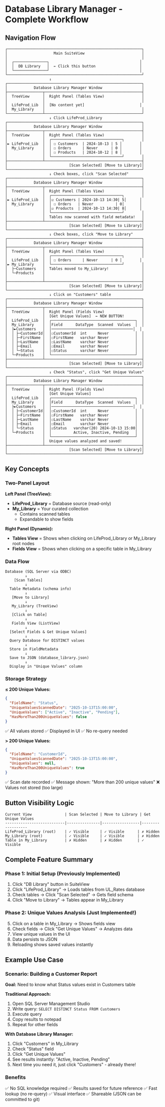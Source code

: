 # Database Library Manager - Complete Workflow

## Navigation Flow

```
┌─────────────────────────────────────────────────────────────┐
│                     Main SuiteView                          │
│                                                             │
│  ┌───────────────┐                                         │
│  │  DB Library   │  ← Click this button                    │
│  └───────────────┘                                         │
└─────────────────────────────────────────────────────────────┘
                    ↓
┌─────────────────────────────────────────────────────────────┐
│            Database Library Manager Window                  │
├────────────────┬────────────────────────────────────────────┤
│  TreeView      │  Right Panel (Tables View)                 │
│                │                                            │
│  LifeProd_Lib  │  [No content yet]                         │
│  My_Library    │                                            │
└────────────────┴────────────────────────────────────────────┘
                    ↓ Click LifeProd_Library
┌─────────────────────────────────────────────────────────────┐
│            Database Library Manager Window                  │
├────────────────┬────────────────────────────────────────────┤
│  TreeView      │  Right Panel (Tables View)                 │
│                │  ┌────────────────────────────────┐        │
│► LifeProd_Lib  │  │ ☐ Customers  | 2024-10-13 | 5 │        │
│  My_Library    │  │ ☐ Orders     | Never      | 0 │        │
│                │  │ ☐ Products   | 2024-10-12 | 8 │        │
│                │  └────────────────────────────────┘        │
├────────────────┴────────────────────────────────────────────┤
│                            [Scan Selected] [Move to Library]│
└─────────────────────────────────────────────────────────────┘
                    ↓ Check boxes, click "Scan Selected"
┌─────────────────────────────────────────────────────────────┐
│            Database Library Manager Window                  │
├────────────────┬────────────────────────────────────────────┤
│  TreeView      │  Right Panel (Tables View)                 │
│                │  ┌────────────────────────────────┐        │
│► LifeProd_Lib  │  │☑ Customers | 2024-10-13 14:30| 5│      │
│  My_Library    │  │ ☐ Orders   | Never          | 0│       │
│                │  │☑ Products  | 2024-10-13 14:30| 8│      │
│                │  └────────────────────────────────┘        │
│                │  Tables now scanned with field metadata!   │
├────────────────┴────────────────────────────────────────────┤
│                            [Scan Selected] [Move to Library]│
└─────────────────────────────────────────────────────────────┘
                    ↓ Check boxes, click "Move to Library"
┌─────────────────────────────────────────────────────────────┐
│            Database Library Manager Window                  │
├────────────────┬────────────────────────────────────────────┤
│  TreeView      │  Right Panel (Tables View)                 │
│                │  ┌────────────────────────────────┐        │
│  LifeProd_Lib  │  │ ☐ Orders     | Never      | 0 │        │
│► My_Library    │  └────────────────────────────────┘        │
│  ├─Customers   │  Tables moved to My_Library!               │
│  └─Products    │                                            │
│                │                                            │
├────────────────┴────────────────────────────────────────────┤
│                            [Scan Selected] [Move to Library]│
└─────────────────────────────────────────────────────────────┘
                    ↓ Click on "Customers" table
┌─────────────────────────────────────────────────────────────┐
│            Database Library Manager Window                  │
├────────────────┬────────────────────────────────────────────┤
│  TreeView      │  Right Panel (Fields View)                 │
│                │  [Get Unique Values]  ← NEW BUTTON!        │
│  LifeProd_Lib  │  ┌──────────────────────────────────────┐  │
│  My_Library    │  │Field      DataType  Scanned  Values  │  │
│  ├►Customers   │  │─────────────────────────────────────│  │
│  │ ├─CustomerId│  │☐CustomerId  int     Never            │  │
│  │ ├─FirstName │  │☐FirstName   varchar Never            │  │
│  │ ├─LastName  │  │☐LastName    varchar Never            │  │
│  │ ├─Email     │  │☐Email       varchar Never            │  │
│  │ └─Status    │  │☐Status      varchar Never            │  │
│  └─Products    │  └──────────────────────────────────────┘  │
├────────────────┴────────────────────────────────────────────┤
│                            [Scan Selected] [Move to Library]│
└─────────────────────────────────────────────────────────────┘
                    ↓ Check "Status", click "Get Unique Values"
┌─────────────────────────────────────────────────────────────┐
│            Database Library Manager Window                  │
├────────────────┬────────────────────────────────────────────┤
│  TreeView      │  Right Panel (Fields View)                 │
│                │  [Get Unique Values]                       │
│  LifeProd_Lib  │  ┌──────────────────────────────────────┐  │
│  My_Library    │  │Field      DataType  Scanned  Values  │  │
│  ├►Customers   │  │─────────────────────────────────────│  │
│  │ ├─CustomerId│  │☐CustomerId  int     Never            │  │
│  │ ├─FirstName │  │☐FirstName   varchar Never            │  │
│  │ ├─LastName  │  │☐LastName    varchar Never            │  │
│  │ ├─Email     │  │☐Email       varchar Never            │  │
│  │ └─Status    │  │☑Status   varchar(20) 2024-10-13 15:00│  │
│  └─Products    │  │          Active, Inactive, Pending   │  │
│                │  └──────────────────────────────────────┘  │
│                │  Unique values analyzed and saved!         │
├────────────────┴────────────────────────────────────────────┤
│                            [Scan Selected] [Move to Library]│
└─────────────────────────────────────────────────────────────┘
```

## Key Concepts

### Two-Panel Layout
**Left Panel (TreeView):**
- **LifeProd_Library** = Database source (read-only)
- **My_Library** = Your curated collection
  - Contains scanned tables
  - Expandable to show fields

**Right Panel (Dynamic):**
- **Tables View** = Shows when clicking on LifeProd_Library or My_Library root nodes
- **Fields View** = Shows when clicking on a specific table in My_Library

### Data Flow

```
Database (SQL Server via ODBC)
         ↓
    [Scan Tables]
         ↓
  Table Metadata (schema info)
         ↓
   [Move to Library]
         ↓
   My_Library (TreeView)
         ↓
   [Click on Table]
         ↓
   Fields View (ListView)
         ↓
  [Select Fields & Get Unique Values]
         ↓
  Query Database for DISTINCT values
         ↓
  Store in FieldMetadata
         ↓
  Save to JSON (database_library.json)
         ↓
  Display in "Unique Values" column
```

### Storage Strategy

**≤ 200 Unique Values:**
```json
{
  "FieldName": "Status",
  "UniqueValuesScannedDate": "2025-10-13T15:00:00",
  "UniqueValues": ["Active", "Inactive", "Pending"],
  "HasMoreThan200UniqueValues": false
}
```
✅ All values stored
✅ Displayed in UI
✅ No re-query needed

**> 200 Unique Values:**
```json
{
  "FieldName": "CustomerId", 
  "UniqueValuesScannedDate": "2025-10-13T15:00:00",
  "UniqueValues": null,
  "HasMoreThan200UniqueValues": true
}
```
✅ Scan date recorded
✅ Message shown: "More than 200 unique values"
❌ Values not stored (too large)

## Button Visibility Logic

```
Current View               | Scan Selected | Move to Library | Get Unique Values
---------------------------|---------------|-----------------|------------------
LifeProd_Library (root)    | ✓ Visible     | ✓ Visible      | ✗ Hidden
My_Library (root)          | ✓ Visible     | ✓ Visible      | ✗ Hidden  
Table in My_Library        | ✗ Hidden      | ✗ Hidden       | ✓ Visible
```

## Complete Feature Summary

### Phase 1: Initial Setup (Previously Implemented)
1. Click "DB Library" button in SuiteView
2. Click "LifeProd_Library" → Loads tables from UL_Rates database
3. Check tables → Click "Scan Selected" → Gets field schema
4. Click "Move to Library" → Tables appear in My_Library

### Phase 2: Unique Values Analysis (Just Implemented!)
5. Click on a table in My_Library → Shows fields view
6. Check fields → Click "Get Unique Values" → Analyzes data
7. View unique values in the UI
8. Data persists to JSON
9. Reloading shows saved values instantly

## Example Use Case

### Scenario: Building a Customer Report
**Goal:** Need to know what Status values exist in Customers table

**Traditional Approach:**
1. Open SQL Server Management Studio
2. Write query: `SELECT DISTINCT Status FROM Customers`
3. Execute query
4. Copy results to notepad
5. Repeat for other fields

**With Database Library Manager:**
1. Click "Customers" in My_Library
2. Check "Status" field
3. Click "Get Unique Values"
4. See results instantly: "Active, Inactive, Pending"
5. Next time you need it, just click "Customers" - already there!

### Benefits
✅ No SQL knowledge required
✅ Results saved for future reference
✅ Fast lookup (no re-query)
✅ Visual interface
✅ Shareable (JSON can be committed to git)
